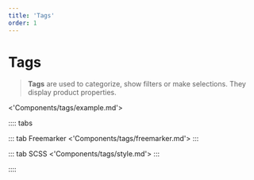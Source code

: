 ```yaml
---
title: 'Tags'
order: 1
---
```


# Tags

> **Tags** are used to categorize, show filters or make selections. They display product properties.

<'Components/tags/example.md'>

:::: tabs

::: tab Freemarker
<'Components/tags/freemarker.md'>
:::

::: tab SCSS
<'Components/tags/style.md'>
:::

::::